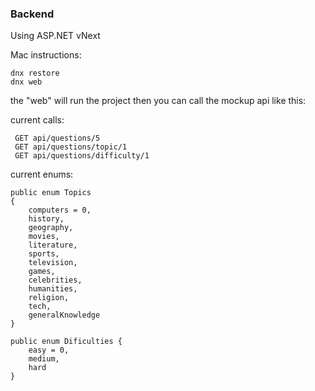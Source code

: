 ### Backend

Using ASP.NET vNext

Mac instructions:

```
dnx restore
dnx web
```

the "web" will run the project then you can call the mockup api like this:

current calls:

```
 GET api/questions/5
 GET api/questions/topic/1
 GET api/questions/difficulty/1
```

current enums:

	public enum Topics
	{
		computers = 0,
		history,
		geography,
		movies,
		literature,
		sports,
		television,
		games,
		celebrities,
		humanities,
		religion,
		tech,
		generalKnowledge
	}
	
	public enum Dificulties {
		easy = 0,
		medium,
		hard
	}

